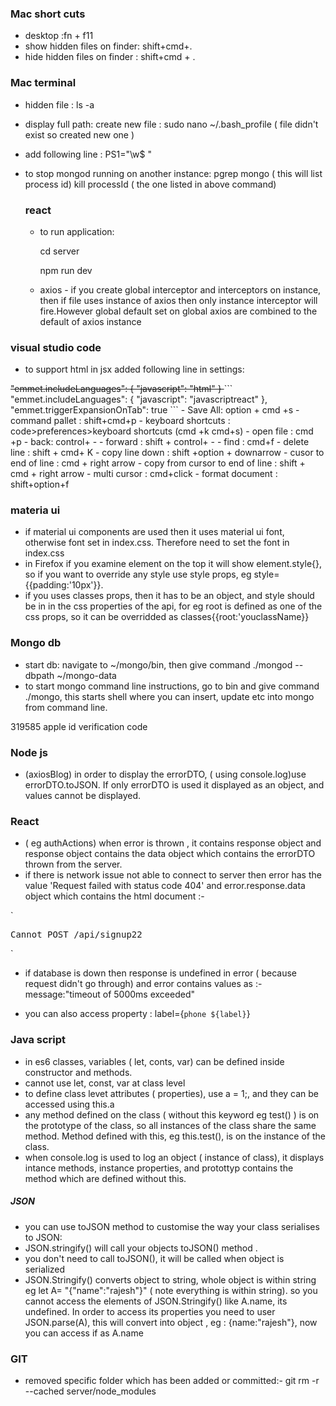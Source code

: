### Mac short cuts
- desktop :fn + f11
- show hidden files on finder: shift+cmd+.
- hide hidden files on finder : shift+cmd + .

### Mac terminal
- hidden file : ls -a
- display full path: create new file : sudo nano ~/.bash_profile ( file didn't exist so created new one )
-  add following line :
PS1="\w$ "
- to stop mongod running on another instance: 
   pgrep mongo ( this will list process id)
   kill processId ( the one listed in above command)

   ### react
   - to run application:
   
      cd server

      npm run dev

   - axios - if you create global interceptor and interceptors on instance, then
   if file uses instance of axios then only instance interceptor will fire.However global default set on global axios are combined to the default of axios instance



### visual studio code
- to support html in jsx added following line in  settings:
 <s>
  "emmet.includeLanguages": {
        "javascript": "html"
    }
</s>
```
    "emmet.includeLanguages": {
        "javascript": "javascriptreact"
    },
    "emmet.triggerExpansionOnTab": true
```
- Save All: option + cmd +s
- command pallet : shift+cmd+p
- keyboard shortcuts : code>preferences>keyboard shortcuts (cmd +k cmd+s)
- open file : cmd +p
- back: control+ -
- forward : shift + control+ -
- find : cmd+f
- delete line : shift + cmd+ K
- copy line down : shift +option + downarrow
- cusor to end of line : cmd + right arrow
- copy from cursor to end of line : shift + cmd + right arrow
- multi cursor : cmd+click
- format document : shift+option+f

### materia ui
- if material ui components are used then it uses material ui font, otherwise
font set in index.css. Therefore need to set the font in index.css
- in Firefox if you examine element on the top it will show element.style{}, so if you want to override any style use style props, eg style={{padding:'10px'}}.
- if you uses classes props, then it has to be an object, and style should be in in the css properties of the api, for eg root is defined as one of the css props, so it can be overridded as classes{{root:'youclassName}}


### Mongo db
- start db: navigate to ~/mongo/bin, then give command ./mongod --dbpath ~/mongo-data
- to start mongo command line instructions, go to bin and give command ./mongo, this starts shell where you can insert, update etc into mongo from command line.

319585 apple id verification code

### Node js

- (axiosBlog) in order to display the errorDTO, ( using console.log)use errorDTO.toJSON. If only errorDTO is used it displayed as an object, and values cannot be displayed.


### React
- ( eg authActions)  when error is thrown , it contains response object and response object
contains the data object which contains the errorDTO thrown from the server.
- if there is network issue  not able to connect to server then error has the 
value 'Request failed with status code 404' and 
 error.response.data object which contains the html document :-

`<!DOCTYPE html>
<html lang="en">
<head>
<meta charset="utf-8">
<title>Error</title>
</head>
<body>
<pre>Cannot POST /api/signup22</pre>
</body>
</html> `

- if database is down then response is undefined in error  ( because request didn't go through) and error contains values as :-
message:"timeout of 5000ms exceeded"

- you can also access property : label={`phone ${label}`}

### Java script

-  in es6 classes, variables ( let, conts, var) can be defined inside constructor and methods.
- cannot use let, const, var at class level
- to define class levet attributes ( properties), use a = 1;, and they can be accessed using this.a
- any method defined on the class ( without this keyword  eg test() ) is on the prototype of the class,
so all instances of the class share the same method. Method defined with this, eg this.test(), is on the instance of the class.
- when console.log is used to log an object ( instance of class), it displays intance methods, instance properties, and protottyp contains the method which are defined without this.

##### JSON
- you can use toJSON method to customise the way your class serialises to JSON:
- JSON.stringify() will call your objects toJSON() method .
- you don't need to call toJSON(), it will be called when object is serialized
- JSON.Stringify() converts object to string, whole object is within string eg
   let A= "{"name":"rajesh"}"  ( note everything is within string).
    so you cannot access the elements of JSON.Stringify() like A.name, its undefined.
    In order to access its properties you need to user JSON.parse(A), this will convert into
    object , eg : {name:"rajesh"}, now you can access if as A.name

### GIT
- removed specific folder which has been added or committed:-
git rm -r --cached server/node_modules

